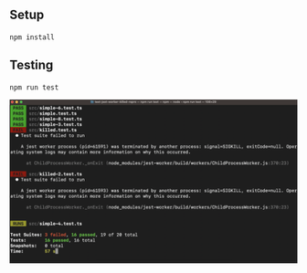 ## Setup

```
npm install
```

## Testing

```
npm run test
```

![Screenshot of jest hanging for almost a minute.](./screenshots/hanging-2.png)
